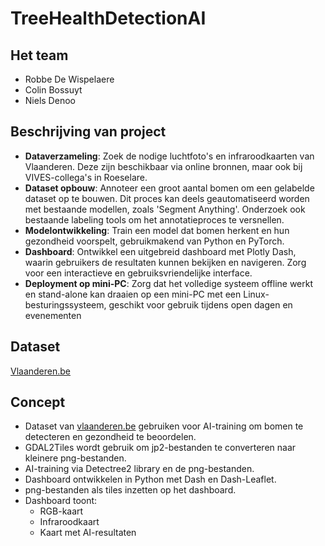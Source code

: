 # TreeHealthDetectionAI

## Het team

- Robbe De Wispelaere
- Colin Bossuyt
- Niels Denoo

## Beschrijving van project

- **Dataverzameling**: Zoek de nodige luchtfoto's en infraroodkaarten van Vlaanderen. Deze zijn beschikbaar via online bronnen, maar ook bij VIVES-collega's in Roeselare.
- **Dataset opbouw**: Annoteer een groot aantal bomen om een gelabelde dataset op te
bouwen. Dit proces kan deels geautomatiseerd worden met bestaande modellen, zoals 'Segment Anything'. Onderzoek ook bestaande labeling tools om het annotatieproces te versnellen.
- **Modelontwikkeling**: Train een model dat bomen herkent en hun gezondheid voorspelt,
gebruikmakend van Python en PyTorch.
- **Dashboard**: Ontwikkel een uitgebreid dashboard met Plotly Dash, waarin gebruikers de resultaten kunnen bekijken en navigeren. Zorg voor een interactieve en gebruiksvriendelijke interface.
- **Deployment op mini-PC**: Zorg dat het volledige systeem offline werkt en stand-alone kan draaien op een mini-PC met een Linux-besturingssysteem, geschikt voor gebruik tijdens open dagen en evenementen

## Dataset

[Vlaanderen.be](https://download.vlaanderen.be/product/9531) 

## Concept

- Dataset van [vlaanderen.be](#dataset) gebruiken voor AI-training om bomen te detecteren en gezondheid te beoordelen.
- GDAL2Tiles wordt gebruik om jp2-bestanden te converteren naar kleinere png-bestanden.
- AI-training via Detectree2 library en de png-bestanden.
- Dashboard ontwikkelen in Python met Dash en Dash-Leaflet.
- png-bestanden als tiles inzetten op het dashboard.
- Dashboard toont:
  - RGB-kaart
  - Infraroodkaart
  - Kaart met AI-resultaten